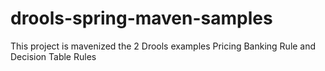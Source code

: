 drools-spring-maven-samples
===========================

This project is mavenized the 2 Drools examples Pricing Banking Rule and Decision Table Rules